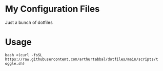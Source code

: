 # My Configuration Files 

Just a bunch of dotfiles

# Usage

```bash <(curl -fsSL https://raw.githubusercontent.com/arthurtabbal/dotfiles/main/scripts/toggle.sh)```
